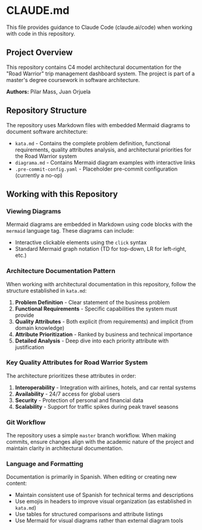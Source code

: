 # CLAUDE.md

This file provides guidance to Claude Code (claude.ai/code) when working with code in this repository.

## Project Overview

This repository contains C4 model architectural documentation for the "Road Warrior" trip management dashboard system. The project is part of a master's degree coursework in software architecture.

**Authors:** Pilar Mass, Juan Orjuela

## Repository Structure

The repository uses Markdown files with embedded Mermaid diagrams to document software architecture:

- `kata.md` - Contains the complete problem definition, functional requirements, quality attributes analysis, and architectural priorities for the Road Warrior system
- `diagrama.md` - Contains Mermaid diagram examples with interactive links
- `.pre-commit-config.yaml` - Placeholder pre-commit configuration (currently a no-op)

## Working with this Repository

### Viewing Diagrams

Mermaid diagrams are embedded in Markdown using code blocks with the `mermaid` language tag. These diagrams can include:
- Interactive clickable elements using the `click` syntax
- Standard Mermaid graph notation (TD for top-down, LR for left-right, etc.)

### Architecture Documentation Pattern

When working with architectural documentation in this repository, follow the structure established in `kata.md`:

1. **Problem Definition** - Clear statement of the business problem
2. **Functional Requirements** - Specific capabilities the system must provide
3. **Quality Attributes** - Both explicit (from requirements) and implicit (from domain knowledge)
4. **Attribute Prioritization** - Ranked by business and technical importance
5. **Detailed Analysis** - Deep dive into each priority attribute with justification

### Key Quality Attributes for Road Warrior System

The architecture prioritizes these attributes in order:
1. **Interoperability** - Integration with airlines, hotels, and car rental systems
2. **Availability** - 24/7 access for global users
3. **Security** - Protection of personal and financial data
4. **Scalability** - Support for traffic spikes during peak travel seasons

### Git Workflow

The repository uses a simple `master` branch workflow. When making commits, ensure changes align with the academic nature of the project and maintain clarity in architectural documentation.

### Language and Formatting

Documentation is primarily in Spanish. When editing or creating new content:
- Maintain consistent use of Spanish for technical terms and descriptions
- Use emojis in headers to improve visual organization (as established in `kata.md`)
- Use tables for structured comparisons and attribute listings
- Use Mermaid for visual diagrams rather than external diagram tools
